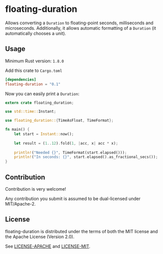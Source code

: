 # floating-duration

Allows converting a `Duration` to floating-point seconds, milliseconds and microseconds. 
Additionally, it allows automatic formatting of a `Duration` (it automatically chooses
a unit).

## Usage

Minimum Rust version: `1.8.0`

Add this crate to `Cargo.toml`

```toml
[dependencies]
floating-duration = "0.1"
```

Now you can easily print a `Duration`:

```rust
extern crate floating_duration;

use std::time::Instant;

use floating_duration::{TimeAsFloat, TimeFormat};

fn main() {
    let start = Instant::now();
    
    let result = (1..12).fold(1, |acc, x| acc * x);
    
    println!("Needed {}", TimeFormat(start.elapsed()));
    println!("In seconds: {}", start.elapsed().as_fractional_secs());
}
```

## Contribution

Contribution is very welcome!

Any contribution you submit is assumed to be
dual-licensed under MIT/Apache-2.

## License

floating-duration is distributed under the terms of both the MIT license 
and the Apache License (Version 2.0).

See [LICENSE-APACHE](LICENSE-APACHE) and [LICENSE-MIT](LICENSE-MIT).
